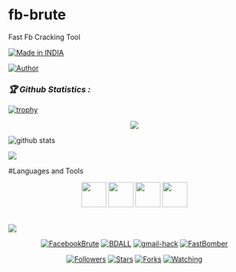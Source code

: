 # fb-brute
Fast Fb Cracking Tool

<p align="left">
<a href="#"><img title="Made in INDIA" src="https://img.shields.io/badge/MADE%20IN-INDIA-green?colorA=%23ff0000&colorI=%23017e40&style=for-the-badge"></a>



<a href="https://github.com/Aryan-Mfc"><img title="Author" src="https://img.shields.io/badge/Author-Aryan--Mfc-red.svg?style=for-the-badge&logo=github"></a>
</p>


<h3><b><i>🏆 Github Statistics :</i></b></h3>
<a href="https://github.com/Aryan-Mfc"><img title="trophy" src="https://github-profile-trophy.vercel.app/?username=Aryan-Mfc&theme=monokai"></a>
</p>  
<p align="center"> 
 
 <img src="https://profile-counter.glitch.me/Aryan-Mfc/count.svg" />
</p>
 
![github stats](https://github-readme-stats.vercel.app/api?username=Aryan-Mfc&show_icons=true&include_all_commits=true&theme=chartreuse-dark&cache_seconds=3200)
 
<img align="center" src="https://github-readme-stats.anuraghazra1.vercel.app/api/top-langs/?username=Aryan-Mfc&layout=compact&theme=chartreuse-dark" />
<p align="center"> 
 
#Languages and Tools
</p>
 
<p align="center">

 </p>
<p align="center">
<code><a href="https://www.python.org/" target="_blank"><img height="50" src="https://www.vectorlogo.zone/logos/python/python-ar21.svg"></a></code>
<code><a href="https://www.linux.org/" target="_blank"><img height="50" src="https://www.vectorlogo.zone/logos/linux/linux-ar21.svg"></a></code>
<code><a href="https://reactjs.org/" target="_blank"><img height="50" src="https://www.vectorlogo.zone/logos/reactjs/reactjs-ar21.svg"></a></code>
<code><a href="https://www.docker.com/" target="_blank"><img height="50" src="https://www.vectorlogo.zone/logos/docker/docker-official.svg"></a></code>
<br/><br/>
</p>
<img align="center" src="https://github-readme-stats.anuraghazra1.vercel.app/api/pin/?username=Aryan-Mfc&repo=FacebookBrute&theme=chartreuse-dark" />
<p align="center">
<a href="https://github.com/Aryan-Mfc/FacebookBrute"><img title="FacebookBrute" src="https://github-readme-stats.vercel.app/api/pin/?username=Aryan-Mfc&repo=FacebookBrute&theme=vision-friendly-dark"></a>
<a href="https://github.com/Aryan-Mfc/FacebookBrute"><img title="BDALL" src="https://github-readme-stats.vercel.app/api/pin/?username=Aryan-Mfc&repo=FacebookBrute&theme=dark"></a>
<a href="https://github.com/Aryan-Mfc/gmail-hack"><img title="gmail-hack" src="https://github-readme-stats.vercel.app/api/pin/?username=Aryan-Mfc&repo=gmail-hack&theme=vision-friendly-dark"></a>
<a href="https://github.com/Aryan-Mfc/FastBomber"><img title="FastBomber" src="https://github-readme-stats.vercel.app/api/pin/?username=Aryan-Mfc&repo=FastBomber&theme=tokyonight"></a>
</p>




<p align="center">
<a href="https://github.com/Aryan-Mfc/followers"><img title="Followers" src="https://img.shields.io/github/followers/htr-tech?color=blue&style=flat-square"></a>
<a href="https://github.com/Aryan-Mfc/fb-brute.py/stargazers/"><img title="Stars" src="https://img.shields.io/github/stars/Aryan-Mfc/fb-brute.py?color=red&style=flat-square"></a>
<a href="https://github.com/Aryan-Mfc/fb-brute.py/network/members"><img title="Forks" src="https://img.shields.io/github/forks/Aryan-Mfc/fb-brute.py?color=red&style=flat-square"></a>
<a href="https://github.com/Aryan-Mfc/fb-brute.py/watchers"><img title="Watching" src="https://img.shields.io/github/watchers/Aryan-Mfc/fb-brute.py?label=Watchers&color=blue&style=flat-square"></a>
</p>
